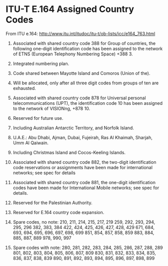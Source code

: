 # ITU-T E.164 Assigned Country Codes

From ITU e.164: http://www.itu.int/itudoc/itu-t/ob-lists/icc/e164_763.html

1.	Associated with shared country code 388 for Group of countries, the following one-digit identification code has been assigned to the network of ETNS (European Telephony Numbering Space) +388 3.
2.	Integrated numbering plan.
3.	Code shared between Mayotte Island and Comoros (Union of the).
4.	Will be allocated, only after all three digit codes from groups of ten are exhausted.
5.	Associated with shared country code 878 for Universal personal telecommunications (UPT), the identification code 10 has been assigned to the network of VISIONng, +878 10.
6.	Reserved for future use.
7.	Including Australian Antarctic Territory, and Norfolk Island.
8.	U.A.E.: Abu Dhabi, Ajman, Dubai, Fujeirah, Ras Al Khaimah, Sharjah, Umm Al Qaiwain.
9.	Including Christmas Island and Cocos-Keeling Islands.
10.	Associated with shared country code 882, the two-digit identification code reservations or assignments have been made for international networks; see spec for details
11.	Associated with shared country code 881, the one-digit identification codes have been made for International Mobile networks; see spec for details.
12.	Reserved for the Palestinian Authority.
13.	Reserved for E.164 country code expansion.

14.	Spare codes, no note: 210, 211, 214, 215, 217, 219 259, 292, 293, 294, 295, 296 382, 383, 384 422, 424, 425, 426, 427, 428, 429 671, 684, 693, 694, 695, 696, 697, 698, 699 851, 854, 857, 858, 859 883, 884, 885, 887, 889 978, 990, 997
15.	Spare codes with note: 280, 281, 282, 283, 284, 285, 286, 287, 288, 289 801, 802, 803, 804, 805, 806, 807, 809 830, 831, 832, 833, 834, 835, 836, 837, 838, 839 890, 891, 892, 893, 894, 895, 896, 897, 898, 899
